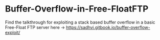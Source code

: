 # Buffer-Overflow-in-Free-FloatFTP
Find the talkthrough for exploiting a stack based buffer overflow in a basic Free-Float FTP server here -> https://sadhvi.gitbook.io/buffer-overflow-exploit/ 
